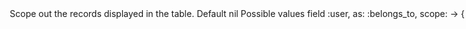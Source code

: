 <Option name="`scope`">
Scope out the records displayed in the table.

#### Default

`nil`

#### Possible values

```ruby{3}
field :user,
  as: :belongs_to,
  scope: -> { query.approved }
```

Pass in a block where you attach scopes to the `query` object. The block gets executed in the [`ExecutionContext`](./../execution-context).

With version 2.5.0, you'll also have access to the `parent` record so that you can use that to scope your associated models even better.

Starting with version 3.12, access to `resource` and `parent_resource` was additionally provided.
</Option>
